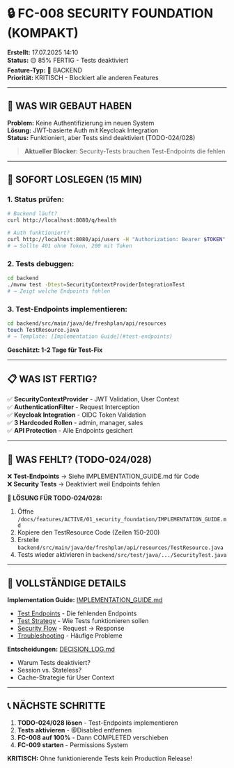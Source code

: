 # 🔒 FC-008 SECURITY FOUNDATION (KOMPAKT)

**Erstellt:** 17.07.2025 14:10  
**Status:** 🟡 85% FERTIG - Tests deaktiviert  
**Feature-Typ:** 🔧 BACKEND  
**Priorität:** KRITISCH - Blockiert alle anderen Features  

---

## 🧠 WAS WIR GEBAUT HABEN

**Problem:** Keine Authentifizierung im neuen System  
**Lösung:** JWT-basierte Auth mit Keycloak Integration  
**Status:** Funktioniert, aber Tests sind deaktiviert (TODO-024/028)  

> **Aktueller Blocker:** Security-Tests brauchen Test-Endpoints die fehlen

---

## 🚀 SOFORT LOSLEGEN (15 MIN)

### 1. **Status prüfen:**
```bash
# Backend läuft?
curl http://localhost:8080/q/health

# Auth funktioniert?
curl http://localhost:8080/api/users -H "Authorization: Bearer $TOKEN"
# → Sollte 401 ohne Token, 200 mit Token
```

### 2. **Tests debuggen:**
```bash
cd backend
./mvnw test -Dtest=SecurityContextProviderIntegrationTest
# → Zeigt welche Endpoints fehlen
```

### 3. **Test-Endpoints implementieren:**
```bash
cd backend/src/main/java/de/freshplan/api/resources
touch TestResource.java
# → Template: [Implementation Guide](#test-endpoints)
```

**Geschätzt: 1-2 Tage für Test-Fix**

---

## 📋 WAS IST FERTIG?

✅ **SecurityContextProvider** - JWT Validation, User Context  
✅ **AuthenticationFilter** - Request Interception  
✅ **Keycloak Integration** - OIDC Token Validation  
✅ **3 Hardcoded Rollen** - admin, manager, sales  
✅ **API Protection** - Alle Endpoints gesichert  

---

## 🚨 WAS FEHLT? (TODO-024/028)

❌ **Test-Endpoints** → Siehe IMPLEMENTATION_GUIDE.md für Code  
❌ **Security Tests** → Deaktiviert weil Endpoints fehlen  

**🔧 LÖSUNG FÜR TODO-024/028:**
1. Öffne `/docs/features/ACTIVE/01_security_foundation/IMPLEMENTATION_GUIDE.md`
2. Kopiere den TestResource Code (Zeilen 150-200)
3. Erstelle `backend/src/main/java/de/freshplan/api/resources/TestResource.java`
4. Tests wieder aktivieren in `backend/src/test/java/.../SecurityTest.java`  

---

## 🔗 VOLLSTÄNDIGE DETAILS

**Implementation Guide:** [IMPLEMENTATION_GUIDE.md](./IMPLEMENTATION_GUIDE.md)
- [Test Endpoints](#test-endpoints) - Die fehlenden Endpoints
- [Test Strategy](#test-strategy) - Wie Tests funktionieren sollen
- [Security Flow](#security-flow) - Request → Response
- [Troubleshooting](#troubleshooting) - Häufige Probleme

**Entscheidungen:** [DECISION_LOG.md](./DECISION_LOG.md)
- Warum Tests deaktiviert?
- Session vs. Stateless?
- Cache-Strategie für User Context

---

## 📞 NÄCHSTE SCHRITTE

1. **TODO-024/028 lösen** - Test-Endpoints implementieren
2. **Tests aktivieren** - @Disabled entfernen
3. **FC-008 auf 100%** - Dann COMPLETED verschieben
4. **FC-009 starten** - Permissions System

**KRITISCH:** Ohne funktionierende Tests kein Production Release!